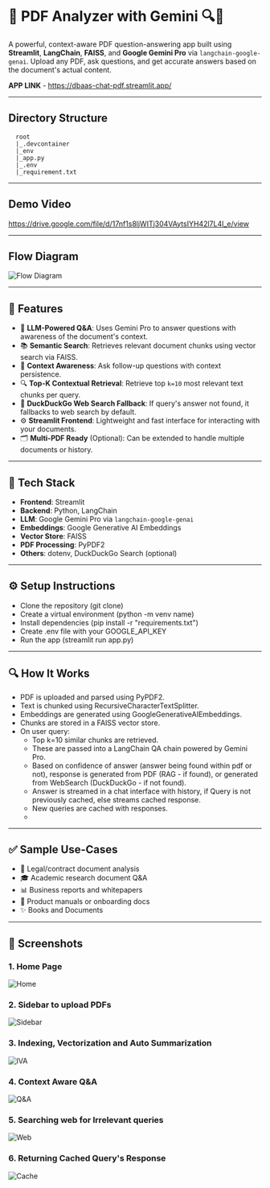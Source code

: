 # 📄 PDF Analyzer with Gemini 🔍🤖

A powerful, context-aware PDF question-answering app built using **Streamlit**, **LangChain**, **FAISS**, and **Google Gemini Pro** via `langchain-google-genai`. Upload any PDF, ask questions, and get accurate answers based on the document's actual content.

**APP LINK** - https://dbaas-chat-pdf.streamlit.app/

---

## Directory Structure
```
  root
  |_.devcontainer
  |_env
  |_app.py
  |_.env
  |_requirement.txt
```

---

## Demo Video

https://drive.google.com/file/d/17nf1s8ljWITj304VAytsIYH42l7L4I_e/view

---

## Flow Diagram

![Flow Diagram](./screenshots/flowdiagram.png)

---

## 🚀 Features

- 🧠 **LLM-Powered Q&A**: Uses Gemini Pro to answer questions with awareness of the document's context.
- 📚 **Semantic Search**: Retrieves relevant document chunks using vector search via FAISS.
- 💬 **Context Awareness**: Ask follow-up questions with context persistence.
- 🔍 **Top-K Contextual Retrieval**: Retrieve top `k=10` most relevant text chunks per query.
- 🧮 **DuckDuckGo Web Search Fallback**: If query's answer not found, it fallbacks to web search by default.
- ⚙️ **Streamlit Frontend**: Lightweight and fast interface for interacting with your documents.
- 🗂️ **Multi-PDF Ready** (Optional): Can be extended to handle multiple documents or history.
  
---

## 🧩 Tech Stack

- **Frontend**: Streamlit
- **Backend**: Python, LangChain
- **LLM**: Google Gemini Pro via `langchain-google-genai`
- **Embeddings**: Google Generative AI Embeddings
- **Vector Store**: FAISS
- **PDF Processing**: PyPDF2
- **Others**: dotenv, DuckDuckGo Search (optional)

---

## ⚙️ Setup Instructions
  - Clone the repository (git clone)
  - Create a virtual environment (python -m venv name)
  - Install dependencies (pip install -r "requirements.txt")
  - Create .env file with your GOOGLE_API_KEY
  - Run the app (streamlit run app.py)

---

## 🔍 How It Works
  - PDF is uploaded and parsed using PyPDF2.
  - Text is chunked using RecursiveCharacterTextSplitter.
  - Embeddings are generated using GoogleGenerativeAIEmbeddings.
  - Chunks are stored in a FAISS vector store.
  - On user query:
    - Top k=10 similar chunks are retrieved.
    - These are passed into a LangChain QA chain powered by Gemini Pro.
    - Based on confidence of answer (answer being found within pdf or not), response is generated from PDF (RAG - if found), or generated from WebSearch (DuckDuckGo - if not found).
    - Answer is streamed in a chat interface with history, if Query is not previously cached, else streams cached response.
    - New queries are cached with responses.
    - 
---

## ✅ Sample Use-Cases
  - 📑 Legal/contract document analysis
  - 🎓 Academic research document Q&A
  - 📊 Business reports and whitepapers
  - 🤝 Product manuals or onboarding docs
  - ✨ Books and Documents

---

## 📸	Screenshots

### 1. Home Page
![Home](./screenshots/PIC1.png)

### 2. Sidebar to upload PDFs
![Sidebar](./screenshots/PIC2.png)

### 3. Indexing, Vectorization and Auto Summarization
![IVA](./screenshots/PIC3.png)

### 4. Context Aware Q&A
![Q&A](./screenshots/PIC4.png)

### 5. Searching web for Irrelevant queries
![Web](./screenshots/PIC5.jpg)

### 6. Returning Cached Query's Response
![Cache](./screenshots/PIC6.jpg)

